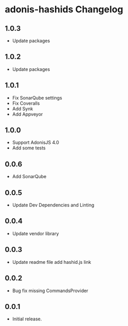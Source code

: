 # adonis-hashids Changelog

## 1.0.3
 - Update packages

## 1.0.2
 - Update packages

## 1.0.1
 - Fix SonarQube settings
 - Fix Coveralls
 - Add Synk
 - Add Appveyor

## 1.0.0
 - Support AdonisJS 4.0
 - Add some tests

## 0.0.6
 - Add SonarQube

## 0.0.5
 - Update Dev Dependencies and Linting

## 0.0.4
 - Update vendor library

## 0.0.3
 - Update readme file add hashid.js link

## 0.0.2
 - Bug fix missing CommandsProvider

## 0.0.1
 - Initial release.
